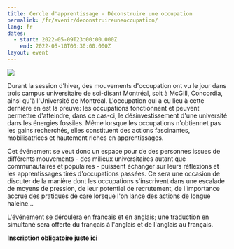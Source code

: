 ```yaml
---
title: Cercle d'apprentissage - Déconstruire une occupation
permalink: /fr/avenir/deconstruireuneoccupation/
lang: fr
dates:
  - start: 2022-05-09T23:00:00.000Z
    end: 2022-05-10T00:30:00.000Z
layout: event
---
```

![](/media/de_construire_une_occupation_600_200_px_.png)

Durant la session d'hiver, des mouvements d'occupation ont vu le jour dans trois campus universitaire de soi-disant Montréal, soit à McGill, Concordia, ainsi qu'à l'Université de Montréal. L'occupation qui a eu lieu à cette dernière en est la preuve: les occupations fonctionnent et peuvent permettre d'atteindre, dans ce cas-ci, le désinvestissement d'une université dans les énergies fossiles. Même lorsque les occupations n'obtiennet pas les gains recherchés, elles constituent des actions fascinantes, mobilisatrices et hautement riches en apprentissages.

Cet événement se veut donc un espace pour de des personnes issues de différents mouvements - des milieux universitaires autant que communautaires et populaires - puissent échanger sur leurs réflexions et les apprentissages tirés d'occupations passées. Ce sera une occasion de discuter de la manière dont les occupations s'inscrivent dans une escalade de moyens de pression, de leur potentiel de recrutement, de l'importance accrue des pratiques de care lorsque l'on lance des actions de longue haleine...

L'événement se déroulera en français et en anglais; une traduction en simultané sera offerte du français à l'anglais et de l'anglais au français.

**Inscription obligatoire juste [ici](https://us02web.zoom.us/meeting/register/tZYod-uspzguGtahdhgPd_KY_TX7WfLYfW56)**
